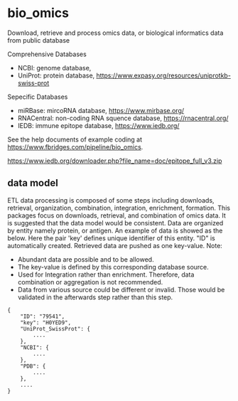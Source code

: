 # bio_omics
Download, retrieve and process omics data, or biological informatics data from public database

Comprehensive Databases
- NCBI: genome database, 
- UniProt: protein database, https://www.expasy.org/resources/uniprotkb-swiss-prot

Sepecific Databases
- miRBase: mircoRNA database, https://www.mirbase.org/
- RNACentral: non-coding RNA squence database, https://rnacentral.org/
- IEDB: immune epitope database, https://www.iedb.org/


See the help documents of example coding at https://www.fbridges.com/pipeline/bio_omics.

https://www.iedb.org/downloader.php?file_name=doc/epitope_full_v3.zip


## data model
ETL data processing is composed of some steps including downloads, retrieval, organization, combination, integration, enrichment, formation. This packages focus on downloads, retrieval, and combination of omics data.
It is suggested that the data model would be consistent. Data are organized by entity namely protein, or antigen. An example of data is showed as the below. Here the pair 'key' defines unique identifier of this entity. "ID" is automatically created. Retrieved data are pushed as one key-value. 
Note:
- Abundant data are possible and to be allowed.
- The key-value is defined by this corresponding database source.
- Used for Integration rather than enrichment. Therefore, data combination or aggregation is not recommended.
- Data from various source could be different or invalid. Those would be validated in the afterwards step rather than this step.
```
{
    "ID": "79541",
    "key": "H0YED9",
    "UniProt_SwissProt": {
        ....
    },
    "NCBI": {
        ....
    },
    "PDB": {
        ....
    },
    ....    
}
```